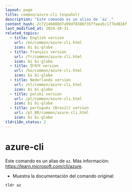 ```yaml
---
layout: page
title: common/azure-cli (español)
description: "Este comando es un alias de `az`."
content_hash: 2c72146888d7a99df8386f35ffaea5c177bd816f
last_modified_at: 2024-10-31
related_topics:
  - title: English version
    url: /en/common/azure-cli.html
    icon: bi bi-globe
  - title: français version
    url: /fr/common/azure-cli.html
    icon: bi bi-globe
  - title: 한국어 version
    url: /ko/common/azure-cli.html
    icon: bi bi-globe
  - title: Nederlands version
    url: /nl/common/azure-cli.html
    icon: bi bi-globe
  - title: polski version
    url: /pl/common/azure-cli.html
    icon: bi bi-globe
  - title: português (Brasil) version
    url: /pt_BR/common/azure-cli.html
    icon: bi bi-globe
tldri18n_status: 2
---
```

# azure-cli

Este comando es un alias de `az`.
Más información: <https://learn.microsoft.com/cli/azure>.

- Muestra la documentación del comando original:

`tldr az`
